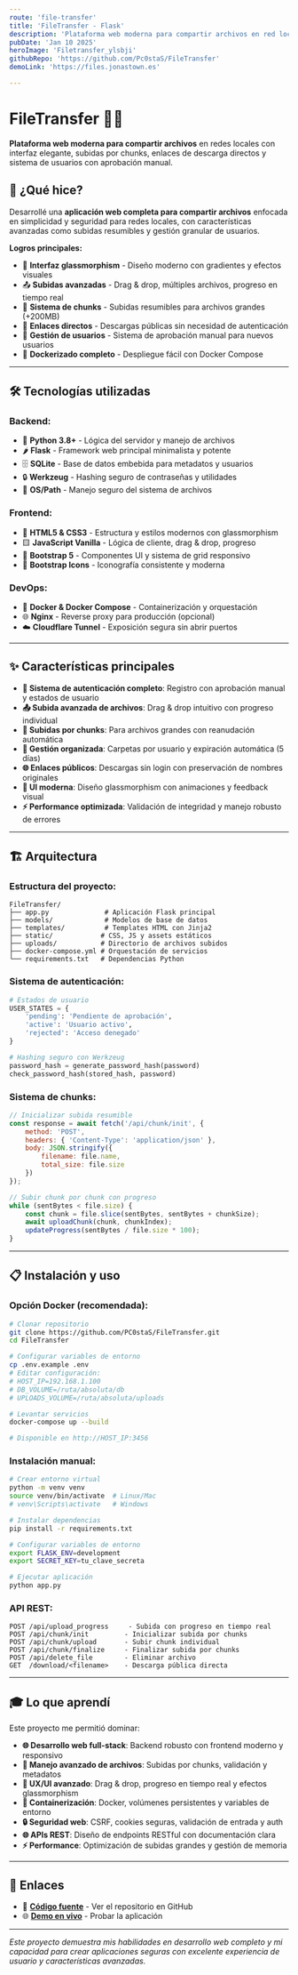```yaml
---
route: 'file-transfer'
title: 'FileTransfer - Flask'
description: 'Plataforma web moderna para compartir archivos en red local con interfaz elegante'
pubDate: 'Jan 10 2025'
heroImage: 'Filetransfer_ylsbji'
githubRepo: 'https://github.com/Pc0staS/FileTransfer'
demoLink: 'https://files.jonastown.es'

---
```

# FileTransfer 📁🌐

**Plataforma web moderna para compartir archivos** en redes locales con interfaz elegante, subidas por chunks, enlaces de descarga directos y sistema de usuarios con aprobación manual.

## 🚀 ¿Qué hice?

Desarrollé una **aplicación web completa para compartir archivos** enfocada en simplicidad y seguridad para redes locales, con características avanzadas como subidas resumibles y gestión granular de usuarios.

**Logros principales:**
- 🎨 **Interfaz glassmorphism** - Diseño moderno con gradientes y efectos visuales
- 📤 **Subidas avanzadas** - Drag & drop, múltiples archivos, progreso en tiempo real
- 🔄 **Sistema de chunks** - Subidas resumibles para archivos grandes (+200MB)
- 🔗 **Enlaces directos** - Descargas públicas sin necesidad de autenticación
- 👥 **Gestión de usuarios** - Sistema de aprobación manual para nuevos usuarios
- 🐳 **Dockerizado completo** - Despliegue fácil con Docker Compose

---

## 🛠️ Tecnologías utilizadas

### Backend:
- 🐍 **Python 3.8+** - Lógica del servidor y manejo de archivos
- 🌶️ **Flask** - Framework web principal minimalista y potente
- 🗄️ **SQLite** - Base de datos embebida para metadatos y usuarios
- 🔒 **Werkzeug** - Hashing seguro de contraseñas y utilidades
- 📁 **OS/Path** - Manejo seguro del sistema de archivos

### Frontend:
- 📄 **HTML5 & CSS3** - Estructura y estilos modernos con glassmorphism
- 🟨 **JavaScript Vanilla** - Lógica de cliente, drag & drop, progreso
- 🥾 **Bootstrap 5** - Componentes UI y sistema de grid responsivo
- 🎨 **Bootstrap Icons** - Iconografía consistente y moderna

### DevOps:
- 🐳 **Docker & Docker Compose** - Containerización y orquestación
- 🌐 **Nginx** - Reverse proxy para producción (opcional)
- ☁️ **Cloudflare Tunnel** - Exposición segura sin abrir puertos

---

## ✨ Características principales

- **🔐 Sistema de autenticación completo**: Registro con aprobación manual y estados de usuario
- **📤 Subida avanzada de archivos**: Drag & drop intuitivo con progreso individual
- **🔄 Subidas por chunks**: Para archivos grandes con reanudación automática
- **📁 Gestión organizada**: Carpetas por usuario y expiración automática (5 días)
- **🌐 Enlaces públicos**: Descargas sin login con preservación de nombres originales
- **🎨 UI moderna**: Diseño glassmorphism con animaciones y feedback visual
- **⚡ Performance optimizada**: Validación de integridad y manejo robusto de errores

---

## 🏗️ Arquitectura

### Estructura del proyecto:
```
FileTransfer/
├── app.py              # Aplicación Flask principal
├── models/             # Modelos de base de datos
├── templates/          # Templates HTML con Jinja2
├── static/            # CSS, JS y assets estáticos
├── uploads/           # Directorio de archivos subidos
├── docker-compose.yml # Orquestación de servicios
└── requirements.txt   # Dependencias Python
```

### Sistema de autenticación:
```python
# Estados de usuario
USER_STATES = {
    'pending': 'Pendiente de aprobación',
    'active': 'Usuario activo',
    'rejected': 'Acceso denegado'
}

# Hashing seguro con Werkzeug
password_hash = generate_password_hash(password)
check_password_hash(stored_hash, password)
```

### Sistema de chunks:
```javascript
// Inicializar subida resumible
const response = await fetch('/api/chunk/init', {
    method: 'POST',
    headers: { 'Content-Type': 'application/json' },
    body: JSON.stringify({ 
        filename: file.name, 
        total_size: file.size 
    })
});

// Subir chunk por chunk con progreso
while (sentBytes < file.size) {
    const chunk = file.slice(sentBytes, sentBytes + chunkSize);
    await uploadChunk(chunk, chunkIndex);
    updateProgress(sentBytes / file.size * 100);
}
```

---

## 📋 Instalación y uso

### Opción Docker (recomendada):
```bash
# Clonar repositorio
git clone https://github.com/PC0staS/FileTransfer.git
cd FileTransfer

# Configurar variables de entorno
cp .env.example .env
# Editar configuración:
# HOST_IP=192.168.1.100
# DB_VOLUME=/ruta/absoluta/db
# UPLOADS_VOLUME=/ruta/absoluta/uploads

# Levantar servicios
docker-compose up --build

# Disponible en http://HOST_IP:3456
```

### Instalación manual:
```bash
# Crear entorno virtual
python -m venv venv
source venv/bin/activate  # Linux/Mac
# venv\Scripts\activate   # Windows

# Instalar dependencias
pip install -r requirements.txt

# Configurar variables de entorno
export FLASK_ENV=development
export SECRET_KEY=tu_clave_secreta

# Ejecutar aplicación
python app.py
```

### API REST:
```
POST /api/upload_progress     - Subida con progreso en tiempo real
POST /api/chunk/init         - Inicializar subida por chunks  
POST /api/chunk/upload       - Subir chunk individual
POST /api/chunk/finalize     - Finalizar subida por chunks
POST /api/delete_file        - Eliminar archivo
GET  /download/<filename>    - Descarga pública directa
```

---

## 🎓 Lo que aprendí

Este proyecto me permitió dominar:
- **🌐 Desarrollo web full-stack**: Backend robusto con frontend moderno y responsivo
- **📁 Manejo avanzado de archivos**: Subidas por chunks, validación y metadatos
- **🎨 UX/UI avanzado**: Drag & drop, progreso en tiempo real y efectos glassmorphism
- **🐳 Containerización**: Docker, volúmenes persistentes y variables de entorno
- **🔒 Seguridad web**: CSRF, cookies seguras, validación de entrada y auth
- **🌐 APIs REST**: Diseño de endpoints RESTful con documentación clara
- **⚡ Performance**: Optimización de subidas grandes y gestión de memoria

---

## 🔗 Enlaces

- 📂 **[Código fuente](https://github.com/PC0staS/FileTransfer)** - Ver el repositorio en GitHub
- 🌐 **[Demo en vivo](https://filetransfer.jonastown.es)** - Probar la aplicación

---

*Este proyecto demuestra mis habilidades en desarrollo web completo y mi capacidad para crear aplicaciones seguras con excelente experiencia de usuario y características avanzadas.*